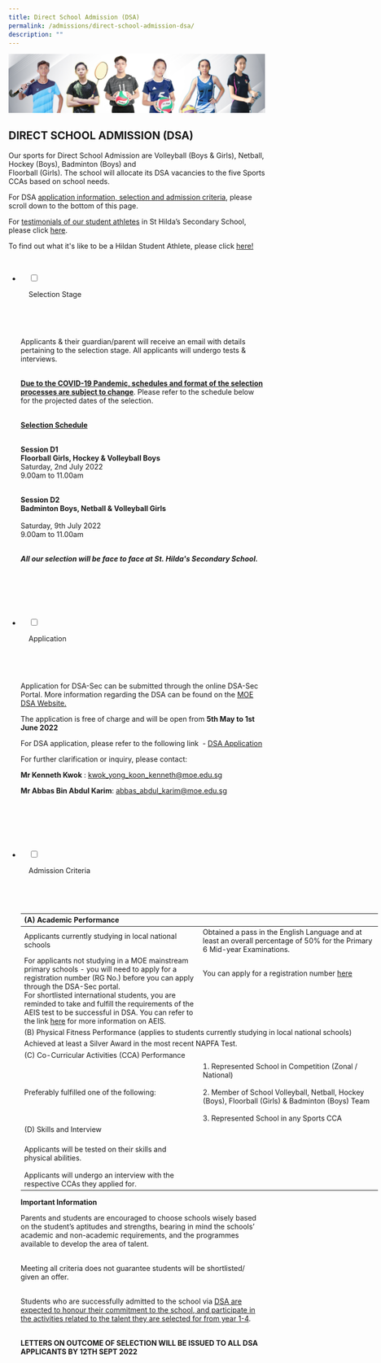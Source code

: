 ```yaml
---
title: Direct School Admission (DSA)
permalink: /admissions/direct-school-admission-dsa/
description: ""
---
```

![](/images/Admissions/DSA%20Banner.jpg)

DIRECT SCHOOL ADMISSION (DSA)
-----------------------------

Our sports for Direct School Admission are Volleyball (Boys & Girls), Netball, Hockey (Boys), Badminton (Boys) and  
Floorball (Girls). The school will allocate its DSA vacancies to the five Sports CCAs based on school needs.

For DSA <u>application information, selection and admission criteria</u>, please scroll down to the bottom of this page.

For <u>testimonials of our student athletes</u> in St Hilda’s Secondary School, please click [here](/files/DSA%20Message%20%20Testimonial%20Brochure.pdf). 

To find out what it's like to be a Hildan Student Athlete, please click [here!](https://sites.google.com/moe.edu.sg/hildanstudentathlete/home)




<ul class="jekyllcodex_accordion">

  <li>

    <input type="checkbox" id="accordion1">

    <label for="accordion1">Selection Stage</label>

    <div>

      <p>Applicants & their guardian/parent will receive an email with details pertaining to the selection stage. All applicants will undergo tests & interviews. <br><br>

<b><u>Due to the COVID-19 Pandemic, schedules and format of the selection processes are subject to change</u></b>. Please refer to the schedule below for the projected dates of the selection. <br><br>

<b><u>Selection Schedule</u></b> <br><br>

<b>Session D1</b>  <br>
<b>Floorball Girls, Hockey & Volleyball Boys</b> <br>
Saturday, 2nd July 2022  <br>
9.00am to 11.00am <br> <br>

  

<b>Session D2</b>  <br>
<b>Badminton Boys, Netball & Volleyball Girls</b> <br>  
Saturday, 9th July 2022  <br>
9.00am to 11.00am<br> <br>

  

<b><i>All our selection will be face to face at St. Hilda's Secondary School.</i></b>				
			
</p>

    </div>

</li>  

  <li>

    <input type="checkbox" id="accordion2">

    <label for="accordion2">Application</label>

    <div>

      <p>Application for DSA-Sec can be submitted through the online DSA-Sec Portal. More information regarding the DSA can be found on the [MOE DSA Website.](https://www.moe.gov.sg/secondary/dsa)   

  

The application is free of charge and will be open from <b>5th May to 1st June 2022</b>

  

For DSA application, please refer to the following link  -
<a href="https://www.moe.gov.sg/secondary/dsa/application">DSA Application</a>				

For further clarification or inquiry, please contact:

<b>Mr Kenneth Kwok</b> : <a href="mailto:kwok_yong_koon_kenneth@moe.edu.sg">kwok_yong_koon_kenneth@moe.edu.sg</a>

<b>Mr Abbas Bin Abdul Karim</b>: <a href="mailto:abbas_abdul_karim@moe.edu.sg">abbas_abdul_karim@moe.edu.sg</a></p>

    </div>

  </li>

  <li>

    <input type="checkbox" id="accordion3">

    <label for="accordion3">Admission Criteria</label>

    <div>

      <p>

<table style="undefined;table-layout: fixed; width: 702px">
<colgroup>
<col style="width: 351px">
<col style="width: 351px">
</colgroup>
<thead>
  <tr>
    <th colspan="2">(A) Academic Performance</th>
  </tr>
</thead>
<tbody>
  <tr>
    <td>Applicants currently studying in local national schools</td>
    <td>Obtained a pass in the English Language and at least an overall percentage of 50% for the Primary 6 Mid-year Examinations.</td>
  </tr>
  <tr>
    <td>For applicants not studying in a MOE mainstream primary schools - you will need to apply for a registration number (RG No.) before you can apply through the DSA-Sec portal.<br>For shortlisted international students, you are reminded to take and fulfill the requirements of the AEIS test to be successful in DSA. You can refer to the link <a href="https://www.moe.gov.sg/international-students/aeis">here</a> for more information on AEIS.</td>
    <td>You can apply for a registration number <a href="https://www.moe.gov.sg/secondary/dsa/application?pt=Non-mainstream%20school">here</a><br><br><br><br><br></td>
  </tr>
  <tr>
    <td colspan="2">(B) Physical Fitness Performance (applies to students currently studying in local national schools)</td>
  </tr>
  <tr>
    <td colspan="2">Achieved at least a Silver Award in the most recent NAPFA Test.<br></td>
  </tr>
  <tr>
    <td colspan="2">(C) Co-Curricular Activities (CCA) Performance</td>
  </tr>
  <tr>
    <td>Preferably fulfilled one of the following:</td>
    <td>1. Represented School in Competition (Zonal / National) <br><br>2. Member of School Volleyball, Netball, Hockey (Boys), Floorball (Girls) &amp; Badminton (Boys) Team<br><br>3. Represented School in any Sports CCA</td>
  </tr>
  <tr>
    <td colspan="2">(D) Skills and Interview</td>
  </tr>
  <tr>
    <td><br>Applicants will be tested on their skills and physical abilities.<br><br>Applicants will undergo an interview with the respective CCAs they applied for.<br></td>
    <td></td>
  </tr>
</tbody>
</table>
			
<b>Important Information</b>  
  
Parents and students are encouraged to choose schools wisely based on the student’s aptitudes and strengths, bearing in mind the schools’ academic and non-academic requirements, and the programmes available to develop the area of talent.   <br><br>
  
Meeting all criteria does not guarantee students will be shortlisted/ given an offer.  <br><br>
  
Students who are successfully admitted to the school via <u>DSA are expected to honour their commitment to the school, and participate in the activities related to the talent they are selected for from year 1-4</u>. <br>  <br>
			
<b>LETTERS ON OUTCOME OF SELECTION WILL BE ISSUED TO ALL DSA APPLICANTS BY 12TH SEPT 2022</b>			

      </p>

    </div>

  </li>

</ul>